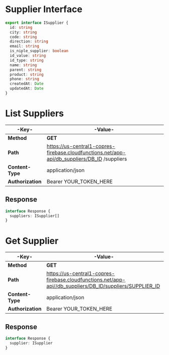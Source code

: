 
# Supplier Interface
```typescript
export interface ISupplier {
  id: string
  city: string
  code: string
  direction: string
  email: string
  is_niple_supplier: boolean
  id_value: string
  id_type: string
  name: string
  parent: string
  product: string
  phone: string
  createdAt: Date
  updatedAt: Date
}
```

# List Suppliers

| -Key-| -Value- |
|-----------|----------|
| **Method** | **GET** |
| **Path** | https://us-central1-copres-firebase.cloudfunctions.net/app-api/db_suppliers/DB_ID /suppliers|
| **Content-Type**   | application/json |
| **Authorization**   | Bearer YOUR_TOKEN_HERE |



## Response
```typescript
interface Response {
  suppliers: ISupplier[]
}
```

# Get Supplier

| -Key-| -Value- |
|-----------|----------|
| **Method** | **GET** |
| **Path** | https://us-central1-copres-firebase.cloudfunctions.net/app-api//db_suppliers/DB_ID/suppliers/SUPPLIER_ID|
| **Content-Type**   | application/json |
| **Authorization**   | Bearer YOUR_TOKEN_HERE |



## Response
```typescript
interface Response {
  supplier: ISupplier
}
```